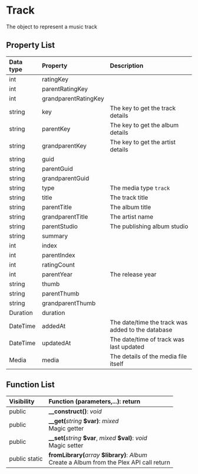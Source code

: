 # Track

The object to represent a music track

## Property List

| Data type | Property             | Description                                       |
| :-------- | :------------------- | :------------------------------------------------ |
| int       | ratingKey            |                                                   |
| int       | parentRatingKey      |                                                   |
| int       | grandparentRatingKey |                                                   |
| string    | key                  | The key to get the track details                  |
| string    | parentKey            | The key to get the album details                  |
| string    | grandparentKey       | The key to get the artist details                 |
| string    | guid                 |                                                   |
| string    | parentGuid           |                                                   |
| string    | grandparentGuid      |                                                   |
| string    | type                 | The media type `track`                            |
| string    | title                | The track title                                   |
| string    | parentTitle          | The album title                                   |
| string    | grandparentTitle     | The artist name                                   |
| string    | parentStudio         | The publishing album studio                       |
| string    | summary              |                                                   |
| int       | index                |                                                   |
| int       | parentIndex          |                                                   |
| int       | ratingCount          |                                                   |
| int       | parentYear           | The release year                                  |
| string    | thumb                |                                                   |
| string    | parentThumb          |                                                   |
| string    | grandparentThumb     |                                                   |
| Duration  | duration             |                                                   |
| DateTime  | addedAt              | The date/time the track was added to the database |
| DateTime  | updatedAt            | The date/time of track was last updated           |
| Media     | media                | The details of the media file itself              |

## Function List

| Visibility    | Function (parameters,...): return                                                                                                        |
| :------------ | :--------------------------------------------------------------------------------------------------------------------------------------- |
| public        | <strong>__construct()</strong>: <em>void</em><br />                                                                                      |
| public        | <strong>__get(</strong><em>string</em> <strong>$var)</strong>: <em>mixed</em><br />Magic getter                                          |
| public        | <strong>__set(</strong><em>string</em> <strong>\$var</strong>, <em>mixed</em> <strong>$val)</strong>: <em>void</em><br />Magic setter    |
| public static | <strong>fromLibrary(</strong><em>array</em> <strong>$library)</strong>: <em>Album</em><br />Create a Album from the Plex API call return |
